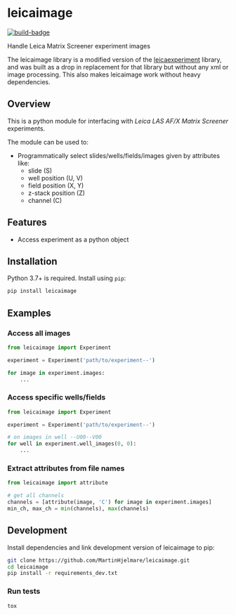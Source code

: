 # leicaimage

[![build-badge]][build]

Handle Leica Matrix Screener experiment images

The leicaimage library is a modified version of the
[leicaexperiment](https://github.com/arve0/leicaexperiment) library,
and was built as a drop in replacement for that library but without any xml
or image processing. This also makes leicaimage work without heavy dependencies.

## Overview

This is a python module for interfacing with *Leica LAS AF/X Matrix Screener*
experiments.

The module can be used to:

- Programmatically select slides/wells/fields/images given by attributes like:
  - slide (S)
  - well position (U, V)
  - field position (X, Y)
  - z-stack position (Z)
  - channel (C)

## Features

- Access experiment as a python object

## Installation

Python 3.7+ is required. Install using `pip`:

```bash
pip install leicaimage
```

## Examples

### Access all images

```python
from leicaimage import Experiment

experiment = Experiment('path/to/experiment--')

for image in experiment.images:
    ...
```

### Access specific wells/fields

```python
from leicaimage import Experiment

experiment = Experiment('path/to/experiment--')

# on images in well --U00--V00
for well in experiment.well_images(0, 0):
    ...
```

### Extract attributes from file names

```python
from leicaimage import attribute

# get all channels
channels = [attribute(image, 'C') for image in experiment.images]
min_ch, max_ch = min(channels), max(channels)
```

## Development

Install dependencies and link development version of leicaimage to pip:

```bash
git clone https://github.com/MartinHjelmare/leicaimage.git
cd leicaimage
pip install -r requirements_dev.txt
```

### Run tests

```bash
tox
```

[build-badge]: https://github.com/MartinHjelmare/leicaimage/workflows/Test/badge.svg
[build]: https://github.com/MartinHjelmare/leicaimage/actions
